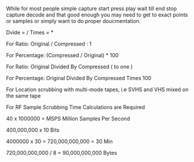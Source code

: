 While for most people simple capture start press play wait till end stop capture decode and that good enough you may need to get to exact points or samples or simply want to do proper doucmentation.


Dvide = /
Times = *  

For Ratio: Original / Compressed : 1

For Percentage: (Compressed / Original) * 100

For Ratio: Original Divided By Compressed ( to one )

For Percentage: Original Divided By Compressed Times 100

For Location scrubbing with multi-mode tapes, i.e SVHS and VHS mixed on the same tape


For RF Sample Scrubbing Time Calculations are Required

40 x 1000000 = MSPS Million Samples Per Second

400,000,000 x 10 Bits

4000000 x 30 = 720,000,000,000 = 30 Min

720,000,000,000 / 8 = 90,000,000,000 Bytes
